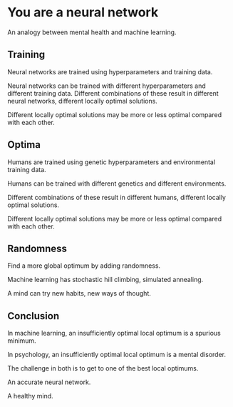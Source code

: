 # You are a neural network

An analogy between mental health and machine learning.

## Training
Neural networks are trained using hyperparameters and training data.

Neural networks can be trained with different hyperparameters and different training data.
Different combinations of these result in different neural networks, different locally optimal solutions.

Different locally optimal solutions may be more or less optimal compared with each other.

## Optima
Humans are trained using genetic hyperparameters and environmental training data.

Humans can be trained with different genetics and different environments.

Different combinations of these result in different humans, different locally optimal solutions.

Different locally optimal solutions may be more or less optimal compared with each other.

## Randomness
Find a more global optimum by adding randomness.

Machine learning has stochastic hill climbing, simulated annealing.

A mind can try new habits, new ways of thought.

## Conclusion
In machine learning, an insufficiently optimal local optimum is a spurious minimum.

In psychology, an insufficiently optimal local optimum is a mental disorder.

The challenge in both is to get to one of the best local optimums.

An accurate neural network.

A healthy mind.
